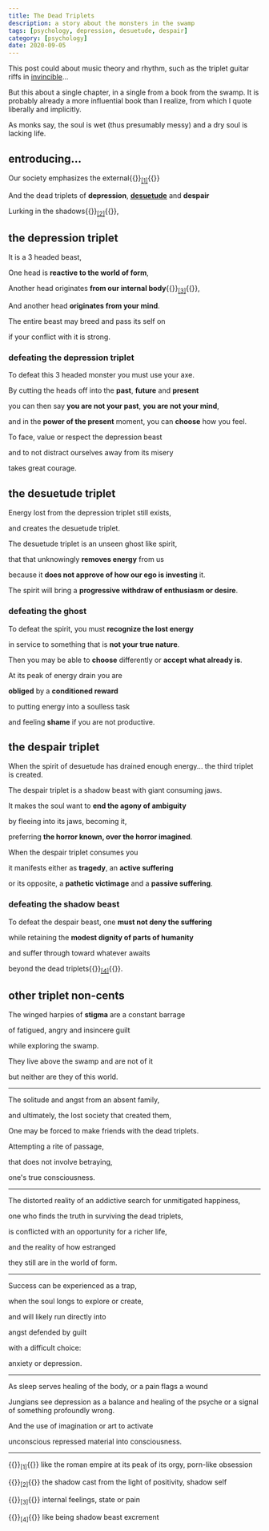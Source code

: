 ```yaml
---
title: The Dead Triplets
description: a story about the monsters in the swamp
tags: [psychology, depression, desuetude, despair]
category: [psychology]
date: 2020-09-05
---
```


This post could about music theory and rhythm, such as the triplet guitar riffs in [invincible](https://www.youtube.com/watch?v=hxsld16TjSU)...

But this about a single chapter, in a single from a book from the swamp.  It is probably already a more influential book than I realize, from which I quote liberally and implicitly.

As monks say, the soul is wet (thus presumably messy) and a dry soul is lacking life. 

## entroducing...

Our society emphasizes the external{{<rawhtml>}}<sub><a href="#external-society">[1]</a></sub>{{</rawhtml>}}

And the dead triplets of **depression**, **[desuetude](https://www.merriam-webster.com/dictionary/desuetude)** and **despair**

Lurking in the shadows{{<rawhtml>}}<sub><a href="#shadow-self">[2]</a></sub>{{</rawhtml>}},

## the depression triplet 

It is a 3 headed beast,

One head is **reactive to the world of form**,

Another head originates **from our internal body**{{<rawhtml>}}<sub><a href="#internal-body">[3]</a></sub>{{</rawhtml>}},

And another head **originates from your mind**.

The entire beast may breed and pass its self on

if your conflict with it is strong.

### defeating the depression triplet

To defeat this 3 headed monster you must use your axe.

By cutting the heads off into the **past**, **future** and **present**

you can then say **you are not your past**, **you are not your mind**, 

and in the **power of the present** moment, you can **choose** how you feel.

To face, value or respect the depression beast

and to not distract ourselves away from its misery

takes great courage.

## the desuetude triplet

Energy lost from the depression triplet still exists,

and creates the desuetude triplet.

The desuetude triplet is an unseen ghost like spirit,

that that unknowingly **removes energy** from us

because it **does not approve of how our ego is investing** it.

The spirit will bring a **progressive withdraw of enthusiasm or desire**.

### defeating the ghost

To defeat the spirit, you must **recognize the lost energy**

in service to something that is **not your true nature**.

Then you may be able to **choose** differently or **accept what already is**.

At its peak of energy drain you are

**obliged** by a **conditioned reward**

to putting energy into a soulless task

and feeling **shame** if you are not productive.


## the despair triplet

When the spirit of desuetude has drained enough energy... the third triplet is created.

The despair triplet is a shadow beast with giant consuming jaws.

It makes the soul want to **end the agony of ambiguity**

by fleeing into its jaws, becoming it,

preferring **the horror known, over the horror imagined**.

When the despair triplet consumes you

it manifests either as **tragedy**, an **active suffering**

or its opposite, a **pathetic victimage** and a **passive suffering**.

### defeating the shadow beast

To defeat the despair beast, one **must not deny the suffering**

while retaining the **modest dignity of parts of humanity**

and suffer through toward whatever awaits

beyond the dead triplets{{<rawhtml>}}<sub><a href="#shadow-poop">[4]</a></sub>{{</rawhtml>}}.


## other triplet non-cents

The winged harpies of **stigma** are a constant barrage

of fatigued, angry and insincere guilt

while exploring the swamp.

They live above the swamp and are not of it

but neither are they of this world.

---

The solitude and angst from an absent family,

and ultimately, the lost society that created them,

One may be forced to make friends with the dead triplets.

Attempting a rite of passage,

that does not involve betraying,

one's true consciousness.

---

The distorted reality of an addictive search for unmitigated happiness,

one who finds the truth in surviving the dead triplets,

is conflicted with an opportunity for a richer life,

and the reality of how estranged

they still are in the world of form.

---

Success can be experienced as a trap,

when the soul longs to explore or create,

and will likely run directly into

angst defended by guilt

with a difficult choice:

anxiety or depression.

---

As sleep serves healing of the body, or a pain flags a wound

Jungians see depression as a balance and healing of the psyche or a signal of something profoundly wrong.

And the use of imagination or art to activate

unconscious repressed material into consciousness.

---

{{<rawhtml>}}<sub>[1]</sub>{{</rawhtml>}} <a name="external-society">like the roman empire at its peak of its orgy, porn-like obsession</a>

{{<rawhtml>}}<sub>[2]</sub>{{</rawhtml>}} <a name="crows">the shadow cast from the light of positivity, shadow self</a>

{{<rawhtml>}}<sub>[3]</sub>{{</rawhtml>}} <a name="internal-body">internal feelings, state or pain</a>

{{<rawhtml>}}<sub>[4]</sub>{{</rawhtml>}} <a name="shadow-poop">like being shadow beast excrement</a>